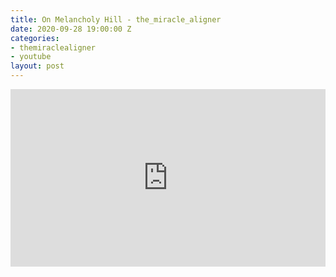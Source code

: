 ```yaml
---
title: On Melancholy Hill - the_miracle_aligner
date: 2020-09-28 19:00:00 Z
categories:
- themiraclealigner
- youtube
layout: post
---
```


<style>.embed-container { position: relative; padding-bottom: 56.25%; height: 0; overflow: hidden; max-width: 100%; } .embed-container iframe, .embed-container object, .embed-container embed { position: absolute; top: 0; left: 0; width: 100%; height: 100%; }</style><div class='embed-container'><iframe src='https://www.youtube.com/embed/KXpa8gFJ2Eo' frameborder='0' allowfullscreen></iframe></div>
